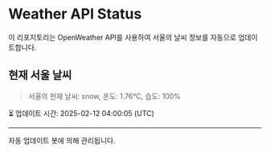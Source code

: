 
# Weather API Status

이 리포지토리는 OpenWeather API를 사용하여 서울의 날씨 정보를 자동으로 업데이트합니다.

## 현재 서울 날씨
> 서울의 현재 날씨: snow, 온도: 1.76°C, 습도: 100%

⏳ 업데이트 시간: 2025-02-12 04:00:05 (UTC)

---
자동 업데이트 봇에 의해 관리됩니다.
